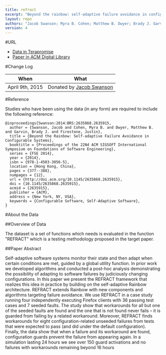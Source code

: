 ```yaml
---
title: refract
excerpt: "Beyond the rainbow: self-adaptive failure avoidance in configurable systems"
layout: repo
authors: "Jacob Swanson; Myra B. Cohen; Matthew B. Dwyer; Brady J. Garvin; Justin Firestone"
version: 4
---
```


#URL

* [Data in Terapromise](https://terapromise.csc.ncsu.edu:8443/!/#repo/view/head/other/rainbow)
* [Paper in ACM Digital Library](http://dl.acm.org/citation.cfm?id=2635915)

#Change Log

When | What
---- | ----
April 9th, 2015 | Donated by [Jacob Swanson](/repo/people/data-donors/promise4.html)

#Reference

Studies who have been using the data (in any form) are required to include the following reference:

```
@inproceedings{Swanson:2014:BRS:2635868.2635915,
  author = {Swanson, Jacob and Cohen, Myra B. and Dwyer, Matthew B. and Garvin, Brady J. and Firestone, Justin},
  title = {Beyond the Rainbow: Self-adaptive Failure Avoidance in Configurable Systems},
  booktitle = {Proceedings of the 22Nd ACM SIGSOFT International Symposium on Foundations of Software Engineering},
  series = {FSE 2014},
  year = {2014},
  isbn = {978-1-4503-3056-5},
  location = {Hong Kong, China},
  pages = {377--388},
  numpages = {12},
  url = {http://doi.acm.org/10.1145/2635868.2635915},
  doi = {10.1145/2635868.2635915},
  acmid = {2635915},
  publisher = {ACM},
  address = {New York, NY, USA},
  keywords = {Configurable Software, Self-Adaptive Software},
} 
```

#About the Data

##Overview of Data

The dataset is a set of functions which needs is evaluated in the function "REFRACT" which is a testing methodology proposed in the target paper. 

##Paper Abstract

Self-adaptive software systems monitor their state and then
adapt when certain conditions are met, guided by a global
utility function. In prior work we developed algorithms and
conducted a post-hoc analysis demonstrating the possibility
of adapting to software failures by judiciously changing
configurations. In this paper we present the REFRACT
framework that realizes this idea in practice by building
on the self-adaptive Rainbow architecture. REFRACT extends
Rainbow with new components and algorithms targeting
failure avoidance. We use REFRACT in a case study
running four independently executing Firefox clients with 36
passing test cases and 7 seeded faults. The study show that
workarounds for all but one of the seeded faults are found
and the one that is not found never fails – it is guarded
from failing by a related workaround. Moreover, REFRACT
finds workarounds for eight configuration-related unseeded
failures from tests that were expected to pass (and did under
the default configuration). Finally, the data show that when
a failure and its workaround are found, configuration guards
prevent the failure from appearing again. In a simulation
lasting 24 hours we see over 150 guard activations and no
failures with workarounds remaining beyond 16 hours
